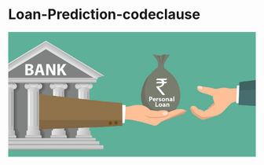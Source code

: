 # Loan-Prediction-codeclause

![](https://github.com/mkhaled146/Loan-Prediction-codeclause/blob/main/dataset-cover.jpg)
